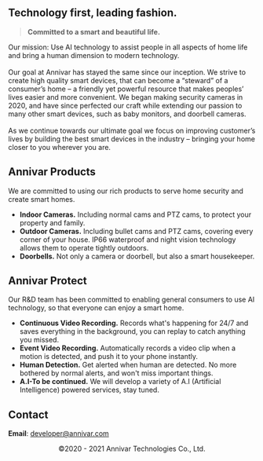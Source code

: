 ## Technology first, leading fashion.

  > **Committed to a smart and beautiful life.**

Our mission: Use AI technology to assist people in all aspects of home life and bring a human dimension to modern technology.<br><br>
Our goal at Annivar has stayed the same since our inception. We strive to create high quality smart devices, that can become a “steward” of a consumer’s home – a friendly yet powerful resource that makes peoples’ lives easier and more convenient. We began making security cameras in 2020, and have since perfected our craft while extending our passion to many other smart devices, such as baby monitors, and doorbell cameras.<br><br>
As we continue towards our ultimate goal we focus on improving customer’s lives by building the best smart devices in the industry – bringing your home closer to you wherever you are.<br>

## Annivar Products

We are committed to using our rich products to serve home security and create smart homes.

* **Indoor Cameras.** Including normal cams and PTZ cams, to protect your property and family.
* **Outdoor Cameras.** Including bullet cams and PTZ cams, covering every corner of your house. IP66 waterproof and night vision technology allows them to operate tightly outdoors.
* **Doorbells.** Not only a camera or doorbell, but also a smart housekeeper.

## Annivar Protect

Our R&amp;D team has been committed to enabling general consumers to use AI technology, so that everyone can enjoy a smart home.<br>
* **Continuous Video Recording.** Records what's happening for 24/7 and saves everything in the background, you can replay to catch anything you missed.
* **Event Video Recording.** Automatically records a video clip when a motion is detected, and push it to your phone instantly.
* **Human Detection.** Get alerted when human are detected. No more bothered by normal alerts, and won't miss important things.
* **A.I-To be continued.** We will develop a variety of A.I (Artificial Intelligence) powered services, stay tuned.

## Contact

**Email**: developer@annivar.com

<div align="center">©2020 - 2021 Annivar Technologies Co., Ltd.</div>

